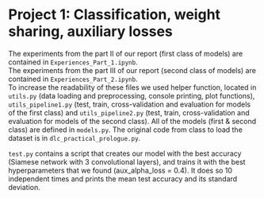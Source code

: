# Project 1: Classification, weight sharing, auxiliary losses

The experiments from the part II of our report (first class of models) are contained in `Experiences_Part_1.ipynb`.  
The experiments from the part III of our report (second class of models) are contained in `Experiences_Part_2.ipynb`.  
To increase the readability of these files we used helper function, located in `utils.py` (data loading and preprocessing, console printing, plot functions), `utils_pipeline1.py` (test, train, cross-validation and evaluation for models of the first class) and `utils_pipeline2.py` (test, train, cross-validation and evaluation for models of the second class). All of the models (first & second class) are defined in `models.py`. The original code from class to load the dataset is in `dlc_practical_prologue.py`.  
  
`test.py` contains a script that creates our model with the best accuracy (Siamese network with 3 convolutional layers), and trains it with the best hyperparameters that we found (aux_alpha_loss = 0.4). It does so 10 independent times and prints the mean test accuracy and its standard deviation.

